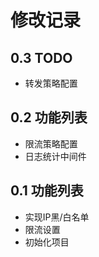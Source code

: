 # 修改记录

## 0.3 TODO

- 转发策略配置

## 0.2 功能列表 

- 限流策略配置
- 日志统计中间件

## 0.1 功能列表

- 实现IP黑/白名单
- 限流设置
- 初始化项目

